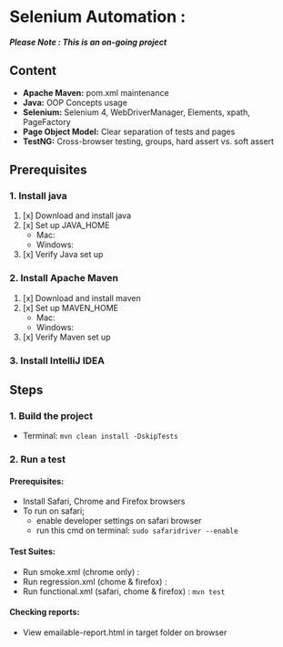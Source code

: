 # Selenium Automation :

__*Please Note : This is an on-going project*__

## Content

* **Apache Maven:** pom.xml maintenance
* **Java:** OOP Concepts usage
* **Selenium:** Selenium 4, WebDriverManager, Elements, xpath, PageFactory
* **Page Object Model:** Clear separation of tests and pages
* **TestNG:** Cross-browser testing, groups, hard assert vs. soft assert

## Prerequisites

### 1. Install java

1. [x] Download and install java
2. [x] Set up JAVA_HOME
    * Mac:
    * Windows:
3. [x] Verify Java set up

### 2. Install Apache Maven

1. [x] Download and install maven
2. [x] Set up MAVEN_HOME
    * Mac:
    * Windows:
3. [x] Verify Maven set up

### 3. Install IntelliJ IDEA

## Steps

### 1. Build the project

* Terminal: `mvn clean install -DskipTests`

### 2. Run a test

#### Prerequisites:
* Install Safari, Chrome and Firefox browsers 
* To run on safari; 
  * enable developer settings on safari browser 
  * run this cmd on terminal: `sudo safaridriver --enable`

#### Test Suites:
* Run smoke.xml (chrome only) : 
* Run regression.xml (chome & firefox) : 
* Run functional.xml (safari, chome & firefox) : `mvn test`

#### Checking reports:
* View emailable-report.html in target folder on browser 

  